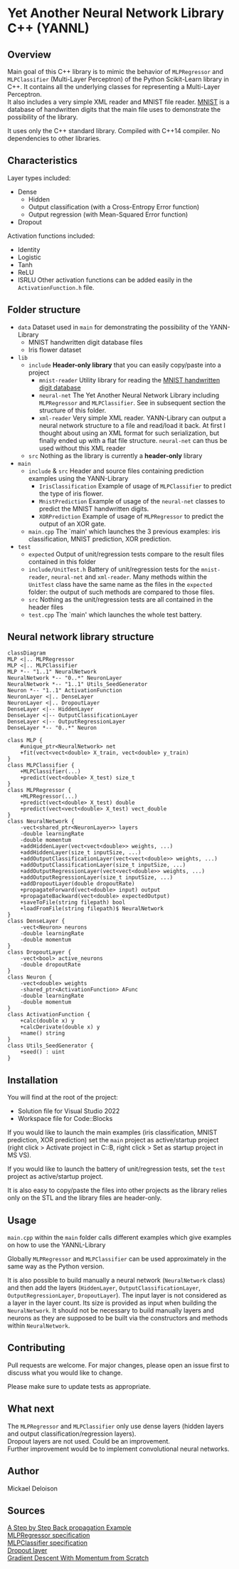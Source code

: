 # Yet Another Neural Network Library C++ (YANNL)

## Overview

Main goal of this C++ library is to mimic the behavior of `MLPRegressor` and `MLPClassifier` (Multi-Layer Perceptron) of the Python Scikit-Learn library in C++. It contains all the underlying classes for representing a Multi-Layer Perceptron.  
It also includes a very simple XML reader and MNIST file reader. [MNIST](http://yann.lecun.com/exdb/mnist/) is a database of handwritten digits that the main file uses to demonstrate the possibility of the library.

It uses only the C++ standard library. Compiled with C++14 compiler. No dependencies to other libraries.

## Characteristics

Layer types included:
* Dense
    * Hidden
    * Output classification (with a Cross-Entropy Error function)
    * Output regression (with Mean-Squared Error function)
* Dropout

Activation functions included:
* Identity
* Logistic
* Tanh
* ReLU
* ISRLU
Other activation functions can be added easily in the `ActivationFunction.h` file.


## Folder structure

* `data` Dataset used in `main` for demonstrating the possibility of the YANN-Library
    * MNIST handwritten digit database files
    * Iris flower dataset
* `lib`
    * `include` **Header-only library** that you can easily copy/paste into a project
        * `mnist-reader` Utility library for reading the [MNIST handwritten digit database](http://yann.lecun.com/exdb/mnist/)
        * `neural-net` The Yet Another Neural Network Library including `MLPRegressor` and `MLPClassifier`. See in subsequent section the structure of this folder.
        * `xml-reader` Very simple XML reader. YANN-Library can output a neural network structure to a file and read/load it back. At first I thought about using an XML format for such serialization, but finally ended up with a flat file structure. `neural-net` can thus be used without this XML reader
    * `src` Nothing as the library is currently a **header-only** library
* `main`
    * `include` & `src` Header and source files containing prediction examples using the YANN-Library
        * `IrisClassification` Example of usage of `MLPClassifier` to predict the type of iris flower.
        * `MnistPrediction` Example of usage of the `neural-net` classes to predict the MNIST handwritten digits.
        * `XORPrediction` Example of usage of `MLPRegressor` to predict the output of an XOR gate.
    * `main.cpp` The `main' which launches the 3 previous examples: iris classification, MNIST prediction, XOR prediction.
* `test`
    * `expected` Output of unit/regression tests compare to the result files contained in this folder
    * `include/UnitTest.h` Battery of unit/regression tests for the `mnist-reader`, `neural-net` and `xml-reader`. Many methods within the `UnitTest` class have the same name as the files in the `expected` folder: the output of such methods are compared to those files.
    * `src` Nothing as the unit/regression tests are all contained in the header files
    * `test.cpp` The `main' which launches the whole test battery.

## Neural network library structure

```mermaid
classDiagram
MLP <|.. MLPRegressor
MLP <|.. MLPClassifier
MLP *-- "1..1" NeuralNetwork
NeuralNetwork *-- "0..*" NeuronLayer
NeuralNetwork *-- "1..1" Utils_SeedGenerator
Neuron *-- "1..1" ActivationFunction
NeuronLayer <|.. DenseLayer
NeuronLayer <|.. DropoutLayer
DenseLayer <|-- HiddenLayer
DenseLayer <|-- OutputClassificationLayer
DenseLayer <|-- OutputRegressionLayer
DenseLayer *-- "0..*" Neuron

class MLP {
    #unique_ptr<NeuralNetwork> net
    +fit(vect<vect<double> X_train, vect<double> y_train)
}
class MLPClassifier {
    +MLPClassifier(...)
    +predict(vect<double> X_test) size_t
}
class MLPRegressor {
    +MLPRegressor(...)
    +predict(vect<double> X_test) double
    +predict(vect<vect<double> X_test) vect_double
}
class NeuralNetwork {
    -vect<shared_ptr<NeuronLayer>> layers
    -double learningRate
    -double momentum
    +addHiddenLayer(vect<vect<double>> weights, ...)
    +addHiddenLayer(size_t inputSize, ...)
    +addOutputClassificationLayer(vect<vect<double>> weights, ...)
    +addOutputClassificationLayer(size_t inputSize, ...)
    +addOutputRegressionLayer(vect<vect<double>> weights, ...)
    +addOutputRegressionLayer(size_t inputSize, ...)
    +addDropoutLayer(double dropoutRate)
    +propagateForward(vect<double> input) output
    +propagateBackward(vect<double> expectedOutput)
    +saveToFile(string filepath) bool
    +loadFromFile(string filepath)$ NeuralNetwork
}
class DenseLayer {
    -vect<Neuron> neurons
    -double learningRate
    -double momentum
}
class DropoutLayer {
    -vect<bool> active_neurons
    -double dropoutRate
}
class Neuron {
    -vect<double> weights
    -shared_ptr<ActivationFunction> AFunc
    -double learningRate
    -double momentum
}
class ActivationFunction {
    +calc(double x) y
    +calcDerivate(double x) y
    +name() string
}
class Utils_SeedGenerator {
    +seed() : uint
}
```

## Installation

You will find at the root of the project:
* Solution file for Visual Studio 2022
* Workspace file for Code::Blocks

If you would like to launch the main examples (iris classification, MNIST prediction, XOR prediction) set the `main` project as active/startup project (right click > Activate project in C::B, right click > Set as startup project in MS VS).

If you would like to launch the battery of unit/regression tests, set the `test` project as active/startup project.

It is also easy to copy/paste the files into other projects as the library relies only on the STL and the library files are header-only.

## Usage

`main.cpp` within the `main` folder calls different examples which give examples on how to use the YANNL-Library

Globally `MLPRegressor` and `MLPClassifier` can be used approximately in the same way as the Python version.

It is also possible to build manually a neural network (`NeuralNetwork` class) and then add the layers (`HiddenLayer`, `OutputClassificationLayer`, `OutputRegressionLayer`, `DropoutLayer`). The input layer is not considered as a layer in the layer count. Its size is provided as input when building the `NeuralNetwork`. It should not be necessary to build manually layers and neurons as they are supposed to be built via the constructors and methods within `NeuralNetwork`.

## Contributing

Pull requests are welcome. For major changes, please open an issue first to discuss what you would like to change.

Please make sure to update tests as appropriate.

## What next

The `MLPRegressor` and `MLPClassifier` only use dense layers (hidden layers and output classification/regression layers).  
Dropout layers are not used. Could be an improvement.  
Further improvement would be to implement convolutional neural networks.

## Author

Mickael Deloison

## Sources

[A Step by Step Back propagation Example](https://mattmazur.com/2015/03/17/a-step-by-step-backpropagation-example/)  
[MLPRegressor specification](https://scikit-learn.org/stable/modules/generated/sklearn.neural_network.MLPRegressor.html)  
[MLPClassifier specification](https://scikit-learn.org/stable/modules/generated/sklearn.neural_network.MLPClassifier.html)  
[Dropout layer](https://keras.io/api/layers/regularization_layers/dropout/)  
[Gradient Descent With Momentum from Scratch](https://machinelearningmastery.com/gradient-descent-with-momentum-from-scratch/)  
